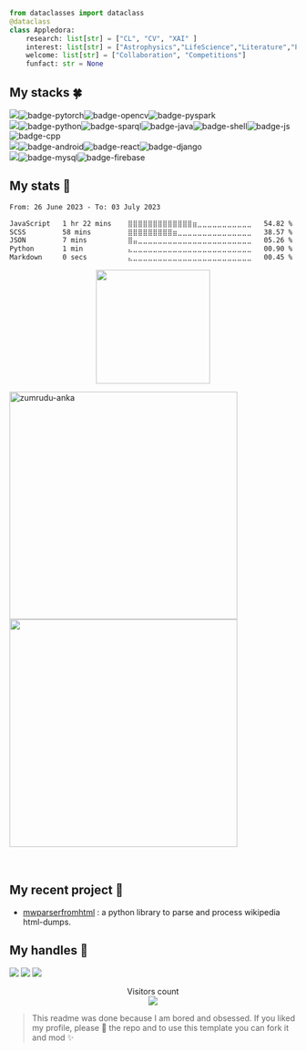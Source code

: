 
<!-- ![Metrics](https://metrics.lecoq.io/appledora?template=classic&base.header=0&base.activity=0&base.community=0&base.metadata=0&languages=1&lines=1&achievements=1&languages.limit=8&languages.sections=most-used&languages.colors=github&languages.threshold=0%25&languages.indepth=false&languages.categories=markup%2C%20programming&languages.recent.categories=markup%2C%20programming&languages.recent.load=300&languages.recent.days=14&achievements.threshold=B&achievements.secrets=true&achievements.display=compact&achievements.limit=4&config.timezone=Asia%2FDhaka&config.display=large) -->


    
```python
from dataclasses import dataclass
@dataclass
class Appledora:
    research: list[str] = ["CL", "CV", "XAI" ]
    interest: list[str] = ["Astrophysics","LifeScience","Literature","Popculture"]
    welcome: list[str] = ["Collaboration", "Competitions"]
    funfact: str = None
```



## My stacks :four_leaf_clover:
<img src="https://img.shields.io/badge/ML-8a2be2?style=for-the-badge&logo=testing-library&logoColor=FFFFFF">![badge-pytorch](https://img.shields.io/badge/pytorch-211e1b?style=for-the-badge&logo=pytorch&logoColor=8a2be2&labelColor=211e1b)![badge-opencv](https://img.shields.io/badge/OpenCV-211e1b?style=for-the-badge&logo=opencv&logoColor=8a2be2&labelColor=211e1b)![badge-pyspark](https://img.shields.io/badge/PySpark-211e1b?style=for-the-badge&logo=apache-spark&logoColor=8a2be2&labelColor=211e1b) <br/>
<img src="https://img.shields.io/badge/Languages-8a2be2?style=for-the-badge&logo=shell&logoColor=FFFFFF">![badge-python](https://img.shields.io/badge/python-211e1b?style=for-the-badge&logo=python&logoColor=8a2be2&labelColor=211e1b)![badge-sparql](https://img.shields.io/badge/SPARQL-211e1b?style=for-the-badge&logo=graphql&logoColor=8a2be2&labelColor=211e1b)![badge-java](https://img.shields.io/badge/java-211e1b?style=for-the-badge&logo=oracle&logoColor=8a2be2&labelColor=211e1b)![badge-shell](https://img.shields.io/badge/Shell-211e1b?style=for-the-badge&logo=gnu-bash&logoColor=8a2be2&labelColor=211e1b)![badge-js](https://img.shields.io/badge/JScript-211e1b?style=for-the-badge&logo=javascript&logoColor=8a2be2&labelColor=211e1b)![badge-cpp](https://img.shields.io/badge/c%2B%2B-211e1b?style=for-the-badge&logo=c%2B%2B&logoColor=8a2be2&labelColor=211e1b) <br/>
<img src="https://img.shields.io/badge/Frameworks-8a2be2?style=for-the-badge&logo=IPFS&logoColor=FFFFFF">![badge-android](https://img.shields.io/badge/android-211e1b?style=for-the-badge&logo=android&logoColor=8a2be2&labelColor=211e1b)![badge-react](https://img.shields.io/badge/react-211e1b?style=for-the-badge&logo=react&logoColor=8a2be2&labelColor=211e1b)![badge-django](https://img.shields.io/badge/django-211e1b?style=for-the-badge&logo=django&logoColor=8a2be2&labelColor=211e1b) <br/>
<img src="https://img.shields.io/badge/Database-8a2be2?style=for-the-badge&logo=databricks&logoColor=FFFFFF">![badge-mysql](https://img.shields.io/badge/mysql-211e1b?style=for-the-badge&logo=mysql&logoColor=8a2be2&labelColor=211e1b)![badge-firebase](https://img.shields.io/badge/firebase-211e1b?style=for-the-badge&logo=firebase&logoColor=8a2be2&labelColor=211e1b)



## My stats  :hatched_chick:

<!--START_SECTION:waka-->

```txt
From: 26 June 2023 - To: 03 July 2023

JavaScript   1 hr 22 mins    ⣿⣿⣿⣿⣿⣿⣿⣿⣿⣿⣿⣿⣿⣶⣀⣀⣀⣀⣀⣀⣀⣀⣀⣀⣀   54.82 %
SCSS         58 mins         ⣿⣿⣿⣿⣿⣿⣿⣿⣿⣶⣀⣀⣀⣀⣀⣀⣀⣀⣀⣀⣀⣀⣀⣀⣀   38.57 %
JSON         7 mins          ⣿⣤⣀⣀⣀⣀⣀⣀⣀⣀⣀⣀⣀⣀⣀⣀⣀⣀⣀⣀⣀⣀⣀⣀⣀   05.26 %
Python       1 min           ⣄⣀⣀⣀⣀⣀⣀⣀⣀⣀⣀⣀⣀⣀⣀⣀⣀⣀⣀⣀⣀⣀⣀⣀⣀   00.90 %
Markdown     0 secs          ⣄⣀⣀⣀⣀⣀⣀⣀⣀⣀⣀⣀⣀⣀⣀⣀⣀⣀⣀⣀⣀⣀⣀⣀⣀   00.45 %
```

<!--END_SECTION:waka-->

<p align = "center">
<img height="200" src="https://github-profile-trophy.vercel.app/?username=appledora&theme=tokyonight&no-frame=true&row=2&margin-w=5&margin-h=5&count_private=true&title=Commit,Repositories,Followers,PullRequest,Issues"/>
<!--    <a href="https://github.com/anuraghazra/github-readme-stats">
      <img width=325 align="center" src="https://github-readme-stats.vercel.app/api/top-langs/?username=appledora&hide=c%23,powershell,Mathematica,Ruby,Objective-C,Objective-C%2b%2b,Cuda&title_color=61dafb&text_color=ffffff&icon_color=61dafb&bg_color=20232a&langs_count=8&layout=compact&border_color=61dafb&hide_border=true" />
    </a> -->
<p/>
<!--- dracula base : #282a36 font : #ff79c6 -->
<!-- <p align="left">
<img  height = "200" src="https://github-readme-stats.vercel.app/api/top-langs/?username=appledora&hide=html,makefile,css&bg_color=211e1b&title_color=79740e&text_color=83a598&count_private=true&langs_count=5" />
<img  height= "200"src="https://github-readme-stats.vercel.app/api?username=appledora&bg_color=211e1b&title_color=79740e&text_color=83a598&show_icons=true&icon_color=fabd2f&count_private=true" />
</p> -->
<p align=left>
      <img  width=400 src="https://github-readme-streak-stats.herokuapp.com/?user=appledora&theme=tokyonight&border=61dafb&hide_border=true" alt="zumrudu-anka" />
      <img  width=400 src="https://github-readme-stats.vercel.app/api?username=appledora&show_icons=true&theme=tokyonight&border_color=61dafb&hide_border=true" />
  <br><br><br>
  <!--<img src="https://activity-graph.herokuapp.com/graph?username=appledora&theme=tokyonight&bg_color=20232a&hide_border=true" width="100%"/> -->
</p> 

## My recent project :blossom:
* [mwparserfromhtml](https://gitlab.wikimedia.org/repos/research/html-dumps) : a python library to parse and process wikipedia html-dumps. 


## My handles :jack_o_lantern:
 [<img src="https://img.shields.io/badge/nazia_tasnim-211e1b?style=for-the-badge&logo=LINKEDIN&logoColor=8a2be2">](https://www.linkedin.com/in/nazia-tasnim-3b377a190/)  [<img src="https://img.shields.io/badge/appledora-211e1b?style=for-the-badge&logo=stackoverflow&logoColor=8a2be2">](https://stackoverflow.com/users/https://stackoverflow.com/users/11551168/appledora) 
 [<img src="https://img.shields.io/badge/appledora-211e1b?style=for-the-badge&logo=SVG&logoColor=8a2be2">](https://profile-summary-for-github.com/user/appledora) 

<p align="center"> 
  Visitors count<br>
  <img src="https://profile-counter.glitch.me/appledora/count.svg" />
</p>

>  This readme was done because I am bored and obsessed. If you liked my profile, please :star2: the repo and to use this template you can fork it and mod :sparkles:
